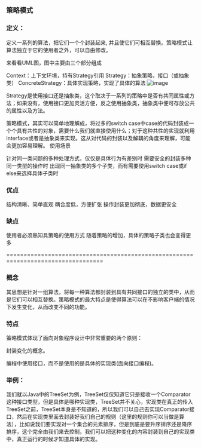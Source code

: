## `策略模式`

### 定义：

定义一系列的算法，把它们一个个封装起来, 并且使它们可相互替换。策略模式让算法独立于它的使用者之外，可以自由修改。



来看看UML图，图中主要由三个部分组成

Context：上下文环境，持有Strategy引用
Strategy：抽象策略，接口（或抽象类）
ConcreteStrategy：具体实现策略，实现了具体的算法
![image](https://upload-images.jianshu.io/upload_images/595349-286452a59a854726.png)
                                         




Strategy是使用接口还是抽象类，这个取决于一系列的策略中是否有共同属性或方法；如果没有，使用接口更加灵活方便，反之使用抽象类，抽象类中便可存放公共的属性以及方法。


策略模式，其实可以简单地理解成，将过多的switch case中case的代码封装成一个个具有共性的对象，需要什么我们就直接使用什么；对于这种共性的实现就利用interface或者是抽象类来实现。这从对代码的封装以及解耦的角度来理解，可能会更加容易理解。
使用场景

针对同一类问题的多种处理方式，仅仅是具体行为有差别时
需要安全的封装多种同一类型的操作时
出现同一抽象类的多个子类，而有需要使用switch case或if else来选择具体子类时

### 优点

结构清晰、简单直观
耦合度低，方便扩张
操作封装更加彻底，数据更安全

### 缺点

使用者必须熟知具策略的使用方式
随着策略的增加，具体的策略子类也会变得更多






==================================================================================





### **概念**

其思想是针对一组算法，将每一种算法都封装到具有共同接口的独立的类中，从而是它们可以相互替换。策略模式的最大特点是使得算法可以在不影响客户端的情况下发生变化，从而改变不同的功能。

### **特点**

策略模式体现了面向对象程序设计中非常重要的两个原则：

封装变化的概念。

编程中使用接口，而不是使用的是具体的实现类(面向接口编程)。

### **举例：**

我们就以Java中的TreeSet为例，TreeSet仅仅知道它只是接收一个Comparator这种接口类型，但是具体是哪种实现类，TreeSet并不关心，实现类在真正的传入TreeSet之前，TreeSet本身是不知道的，所以我们可以自己去实现Comparator接口，然后在实现类里面去封装好我们自己的规则（这里的规则你可以当做是算法），比如说我们要实现对一个集合的元素排序，但是到底是要升序排序还是降序排序，这个完全由我们来去控制，我们可以把这种变化的内容封装到自己的实现类中，真正运行的时候才知道具体的实现。